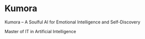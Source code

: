 # Kumora
Kumora – A Soulful AI for Emotional Intelligence and Self-Discovery
 
Master of IT in Artificial Intelligence 